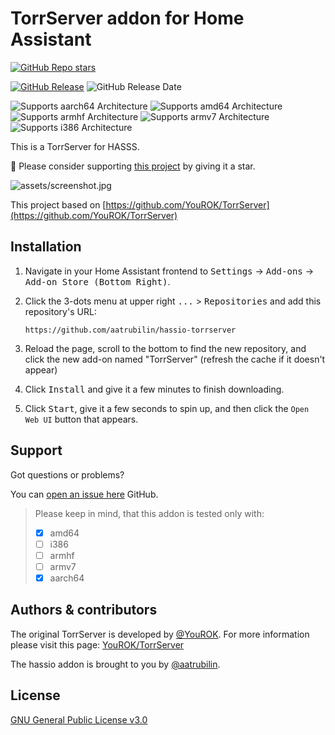 # TorrServer addon for Home Assistant

[![GitHub Repo stars](https://img.shields.io/github/stars/aatrubilin/hassio-torrserver)](https://github.com/aatrubilin/hassio-torrserver)

[![GitHub Release](https://img.shields.io/github/v/release/aatrubilin/hassio-torrserver)](https://github.com/aatrubilin/hassio-torrserver/releases)
![GitHub Release Date](https://img.shields.io/github/release-date/aatrubilin/hassio-torrserver)

![Supports aarch64 Architecture](https://img.shields.io/badge/aarch64-yes-green.svg)
![Supports amd64 Architecture](https://img.shields.io/badge/amd64-yes-green.svg)
![Supports armhf Architecture](https://img.shields.io/badge/armhf-unknown-dbdbdc.svg)
![Supports armv7 Architecture](https://img.shields.io/badge/armv7-more%20likely-blue.svg)
![Supports i386 Architecture](https://img.shields.io/badge/i386-unknown-dbdbdc.svg)

This is a TorrServer for HASSS.

🌟 Please consider supporting [this project](https://github.com/aatrubilin/hassio-torrserver) by giving it a star.

![assets/screenshot.jpg](assets/screenshot.jpg)

This project based on [https://github.com/YouROK/TorrServer](https://github.com/YouROK/TorrServer)

## Installation

1. Navigate in your Home Assistant frontend to
   <kbd>Settings</kbd> -> <kbd>Add-ons</kbd> -> <kbd>Add-on Store (Bottom Right)</kbd>.

2. Click the 3-dots menu at upper right <kbd>...</kbd> > <kbd>Repositories</kbd>
   and add this repository's URL:
   ```shell
   https://github.com/aatrubilin/hassio-torrserver
   ```

3. Reload the page, scroll to the bottom to find the new repository,
   and click the new add-on named "TorrServer" (refresh the cache if it doesn't appear)

4. Click <kbd>Install</kbd> and give it a few minutes to finish downloading.

5. Click <kbd>Start</kbd>, give it a few seconds to spin up, and then click the `Open Web UI` button that appears.

## Support

Got questions or problems?

You can [open an issue here](https://github.com/aatrubilin/hassio-torrserver/issues) GitHub.

> Please keep in mind, that this addon is tested only with:
> - [x] amd64
> - [ ] i386
> - [ ] armhf
> - [ ] armv7
> - [x] aarch64

## Authors & contributors

The original TorrServer is developed by [@YouROK](https://github.com/YouROK).
For more information please visit this page: [YouROK/TorrServer](https://github.com/YouROK/TorrServer)

The hassio addon is brought to you by [@aatrubilin](https://github.com/aatrubilin).

## License

[GNU General Public License v3.0](LICENSE)
